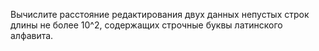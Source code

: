 Вычислите расстояние редактирования двух данных непустых строк длины не более 10^2, содержащих строчные буквы латинского алфавита.
